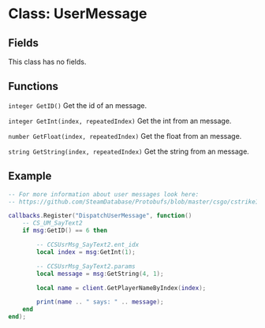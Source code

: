 # Class: UserMessage

## Fields
This class has no fields.

## Functions
```integer GetID()``` Get the id of an message.

```integer GetInt(index, repeatedIndex)```  Get the int from an message.

```number GetFloat(index, repeatedIndex)``` Get the float from an message.

```string GetString(index, repeatedIndex)``` Get the string from an message.

## Example
```lua
-- For more information about user messages look here:
-- https://github.com/SteamDatabase/Protobufs/blob/master/csgo/cstrike15_usermessages.proto

callbacks.Register("DispatchUserMessage", function()
    -- CS_UM_SayText2
    if msg:GetID() == 6 then

        -- CCSUsrMsg_SayText2.ent_idx
        local index = msg:GetInt(1);

        -- CCSUsrMsg_SayText2.params
        local message = msg:GetString(4, 1);

        local name = client.GetPlayerNameByIndex(index);

        print(name .. " says: " .. message);
    end
end);
```
